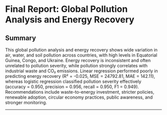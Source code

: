 # Final Report: Global Pollution Analysis and Energy Recovery

## Summary

This global pollution analysis and energy recovery shows wide variation in air, water, and soil pollution across countries, with high levels in Equatorial Guinea, Congo, and Ukraine. Energy recovery is inconsistent and often unrelated to pollution severity, while pollution strongly correlates with industrial waste and CO₂ emissions. Linear regression performed poorly in predicting energy recovery (R² = -0.025, MSE = 24792.81, MAE = 142.11), whereas logistic regression classified pollution severity effectively (accuracy = 0.950, precision = 0.956, recall = 0.950, F1 = 0.949). Recommendations include waste-to-energy investment, stricter policies, renewable adoption, circular economy practices, public awareness, and stronger monitoring.

---



